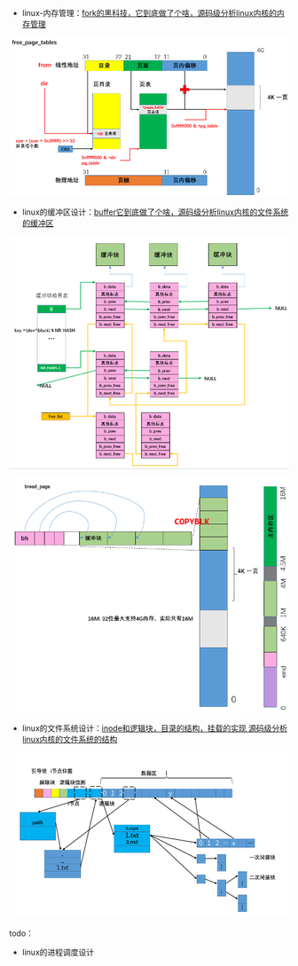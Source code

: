 - linux-内存管理：[fork的黑科技，它到底做了个啥，源码级分析linux内核的内存管理](https://blog.csdn.net/qq_41565920/article/details/129353386?csdn_share_tail=%7B%22type%22%3A%22blog%22%2C%22rType%22%3A%22article%22%2C%22rId%22%3A%22129353386%22%2C%22source%22%3A%22qq_41565920%22%7D)

![image-20230306000429067](.assets/image-20230306000429067.png)

- linux的缓冲区设计：[buffer它到底做了个啥，源码级分析linux内核的文件系统的缓冲区](https://blog.csdn.net/qq_41565920/article/details/129370299?spm=1001.2014.3001.5502)

![image-20230306224155204](.assets/image-20230306224155204.png)

![image-20230306224247227](.assets/image-20230306224247227.png)



- linux的文件系统设计：[inode和逻辑块，目录的结构，挂载的实现 源码级分析linux内核的文件系统的结构](https://blog.csdn.net/qq_41565920/article/details/129444739)

![image-20230311183052189](.assets/image-20230311183052189.png)

todo：

- linux的进程调度设计